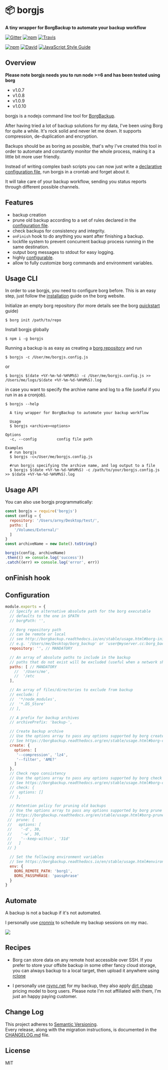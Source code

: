 # 📦 borgjs

**A tiny wrapper for BorgBackup to automate your backup workflow**

[![Gitter](https://img.shields.io/gitter/room/nwjs/nw.js.svg)](https://gitter.im/borgjs/discussion)
[![npm](https://img.shields.io/npm/v/borgjs.svg)](https://www.npmjs.com/package/borgjs)
[![Travis](https://img.shields.io/travis/vesparny/borgjs.svg)](https://travis-ci.org/vesparny/borgjs)


[![npm](https://img.shields.io/npm/dm/borgjs.svg)](https://npm-stat.com/charts.html?package=borgjs&from=2016-10-17)
[![David](https://img.shields.io/david/vesparny/borgjs.svg)](https://david-dm.org/vesparny/borgjs)
[![JavaScript Style Guide](https://img.shields.io/badge/code%20style-standard-brightgreen.svg)](http://standardjs.com/)

## Overview

**Please note borgjs needs you to run node >=6 and has been tested using borg**

* v1.0.7
* v1.0.8
* v1.0.9
* v1.0.10

borgjs is a nodejs command line tool for [BorgBackup](http://borgbackup.readthedocs.io/en/stable/).

After having tried a lot of backup solutions for my data, I've been using Borg for quite a while.
It's rock solid and never let me down.
It supports compression, de-duplication and encryption.

Backups should be as boring as possible, that's why I've created this tool in order to automate and constantly monitor the whole process, making it a little bit more user friendly.

Instead of writing complex bash scripts you can now just write a [declarative configuration file](#configuration), run borgjs in a crontab and forget about it.

It will take care of your backup workflow, sending you status reports through different possible channels.

## Features

* backup creation
* prune old backup according to a set of rules declared in the [configuration file](#configuration).
* check backups for consistency and integrity.
* `onFinish` hook to do anything you want after finishing a backup.
* lockfile system to prevent concurrent backup process running in the same destination.
* output borg messages to stdout for easy logging.
* highly [configurable](#configuration).
* allow to fully customize borg commands and environment variables.

## Usage CLI

In order to use borgjs, you need to configure borg before.
This is an easy step, just follow the [installation](http://borgbackup.readthedocs.io/en/stable/installation.html) guide on the borg website.

Initialize an empty borg repository (for more details see the borg [quickstart](http://borgbackup.readthedocs.io/en/stable/quickstart.html) guide)

```
$ borg init /path/to/repo
```
Install borgjs globally

```
$ npm i -g borgjs
```

Running a backup is as easy as creating a [borg repository](http://borgbackup.readthedocs.io/en/stable/usage.html#borg-init) and run

```shell
$ borgjs -c /User/me/borgjs.config.js
```
or
```
$ borgjs $(date +%Y-%m-%d-%H%M%S) -c /User/me/borgjs.config.js >> /Users/me/logs/$(date +%Y-%m-%d-%H%M%S).log
```
in case you want to specify the archive name and log to a file (useful if you run in as a cronjob).

```
$ borgjs --help

  A tiny wrapper for BorgBackup to automate your backup workflow

  Usage
  $ borgjs <archive><options>

Options
  -c, --config         config file path

Examples
  # run borgjs
  $ borgjs -c=/User/me/borgjs.config.js

  #run borgjs specifying the archive name, and log output to a file
  $ borgjs $(date +%Y-%m-%d-%H%M%S) -c /path/to/your/borgjs.config.js >> $(date +%Y-%m-%d-%H%M%S).log
```

## Usage API

You can also use borgjs programmatically:

```js
const borgjs = require('borgjs')
const config = {
  repository: '/Users/arny/Desktop/test/',
  paths: [
    '/Volumes/External/'
  ]
}
const archiveName = new Date().toString()

borgjs(config, archiveName)
.then(() => console.log('success'))
.catch((err) => console.log('error', err))
```

## onFinish hook

## Configuration

```js
module.exports = {
  // Specify an alternative absolute path for the borg executable
  // defaults to the one in $PATH
  // borgPath: '',

  // Borg repository path
  // can be remote or local
  // see http://borgbackup.readthedocs.io/en/stable/usage.html#borg-init
  // e.g. '/Users/me/Desktop/borg_backup' or 'user@myserver.cc:borg_backup'
  repository: '', // MANDATORY

  // An array of absolute paths to include in the backup
  // paths that do not exist will be excluded (useful when a network share is not mounted)
  paths: [ // MANDATORY
    //  '/Users/me',
    //  '/etc
  ],

  // An array of files/directories to exclude from backup
  // exclude: [
  //  '*/node_modules',
  //  '*.DS_Store'
  // ],

  // A prefix for backup archives
  // archivePrefix: 'backup-',

  // Create backup archive
  // Use the options array to pass any options supported by borg create
  // See https://borgbackup.readthedocs.org/en/stable/usage.html#borg-create
  create: {
    options: [
     '--compression', 'lz4',
     '--filter', 'AME?'
    ]
  },
  // Check repo consistency
  // Use the options array to pass any options supported by borg check
  // See https://borgbackup.readthedocs.org/en/stable/usage.html#borg-check
  // check: {
  //  options: []
  // },

  // Retention policy for pruning old backups
  // Use the options array to pass any options supported by borg prune
  // https://borgbackup.readthedocs.org/en/stable/usage.html#borg-prune for details.
 //  prune: {
 //   options: [
 //    '-d', 30,
 //    '-w', 30,
 //    '--keep-within', '31d'
 //   ]
 // }

  // Set the following environment variables
  // See https://borgbackup.readthedocs.io/en/stable/usage.html#environment-variables
  env: {
    BORG_REMOTE_PATH: 'borg1',
    BORG_PASSPHRASE: 'passphrase'
  }
}
```

## Automate

A backup is not a backup if it's not automated.

I personally use [cronnix](https://www.macupdate.com/app/mac/7486/cronnix) to schedule my backup sessions on my mac.

<img src="https://cloud.githubusercontent.com/assets/82070/19662868/be07d350-9a39-11e6-88a8-697627d30453.png">

## Recipes

* Borg can store data on any remote host accessible over SSH. If you prefer to store your offsite backup in some other fancy cloud storage, you can always backup to a local target, then upload it anywhere using [rclone](http://rclone.org/)

* I personally use [rsync.net](http://rsync.net/) for my backup, they also apply [dirt cheap](http://www.rsync.net/products/attic.html) pricing model to borg users.
Please note I'm not affiliated with them, I'm just an happy paying customer.

## Change Log

This project adheres to [Semantic Versioning](http://semver.org/).  
Every release, along with the migration instructions, is documented in the [CHANGELOG.md](https://github.com/vesparny/borgjs/blob/master/CHANGELOG.md) file.

## License

MIT
